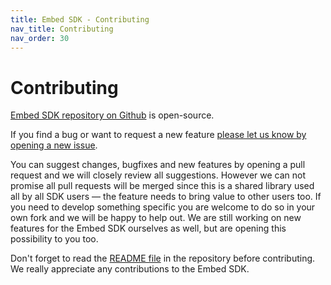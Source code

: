 ```yaml
---
title: Embed SDK - Contributing
nav_title: Contributing
nav_order: 30
---
```


# Contributing

[Embed SDK repository on Github](https://github.com/synergetics-ai/synergetics-sdk/embed) is open-source.

If you find a bug or want to request a new feature [please let us know by opening a new issue](https://github.com/synergetics-ai/synergetics-sdk/embed/issues/new).

You can suggest changes, bugfixes and new features by opening a pull request and we will closely review all suggestions. However we can not promise all pull requests will be merged since this is a shared library used all by all SDK users — the feature needs to bring value to other users too. If you need to develop something specific you are welcome to do so in your own fork and we will be happy to help out. We are still working on new features for the Embed SDK ourselves as well, but are opening this possibility to you too.

Don't forget to read the [README file](https://github.com/synergetics-ai/synergetics-sdk/embed/blob/main/README.md#contribution) in the repository before contributing. We really appreciate any contributions to the Embed SDK.
